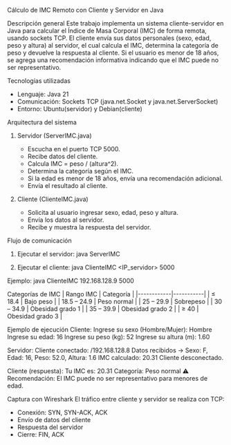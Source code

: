  Cálculo de IMC Remoto con Cliente y Servidor en Java


Descripción general
Este trabajo implementa un sistema cliente-servidor en Java para calcular el Índice de Masa Corporal (IMC) de forma remota, usando sockets TCP.
El cliente envía sus datos personales (sexo, edad, peso y altura) al servidor, el cual calcula el IMC, determina la categoría de peso y devuelve la respuesta al cliente.
Si el usuario es menor de 18 años, se agrega una recomendación informativa indicando que el IMC puede no ser representativo.


Tecnologías utilizadas
- Lenguaje: Java 21
- Comunicación: Sockets TCP (java.net.Socket y java.net.ServerSocket)
- Entorno: Ubuntu(servidor) y Debian(cliente)


Arquitectura del sistema
1. Servidor (ServerIMC.java)
   - Escucha en el puerto TCP 5000.
   - Recibe datos del cliente.
   - Calcula IMC = peso / (altura^2).
   - Determina la categoría según el IMC.
   - Si la edad es menor de 18 años, envía una recomendación adicional.
   - Envía el resultado al cliente.

2. Cliente (ClienteIMC.java)
   - Solicita al usuario ingresar sexo, edad, peso y altura.
   - Envía los datos al servidor.
   - Recibe y muestra la respuesta del servidor.

Flujo de comunicación
1. Ejecutar el servidor:
   java ServerIMC

2. Ejecutar el cliente:
   java ClienteIMC <IP_servidor> 5000

Ejemplo:
   java ClienteIMC 192.168.128.9 5000

Categorías de IMC
| Rango IMC | Categoría |
|------------|-----------|
| ≤ 18.4 | Bajo peso |
| 18.5 – 24.9 | Peso normal |
| 25 – 29.9 | Sobrepeso |
| 30 – 34.9 | Obesidad grado 1 |
| 35 – 39.9 | Obesidad grado 2 |
| ≥ 40 | Obesidad grado 3 |

Ejemplo de ejecución
Cliente:
Ingrese su sexo (Hombre/Mujer): Hombre
Ingrese su edad: 16
Ingrese su peso (kg): 52
Ingrese su altura (m): 1.60

Servidor:
Cliente conectado: /192.168.128.8
Datos recibidos -> Sexo: F, Edad: 16, Peso: 52.0, Altura: 1.6
IMC calculado: 20.31
Cliente desconectado.

Cliente (respuesta):
Tu IMC es: 20.31
Categoría: Peso normal
⚠ Recomendación: El IMC puede no ser representativo para menores de edad.

Captura con Wireshark
El tráfico entre cliente y servidor se realiza con TCP:
- Conexión: SYN, SYN-ACK, ACK
- Envío de datos del cliente
- Respuesta del servidor
- Cierre: FIN, ACK

